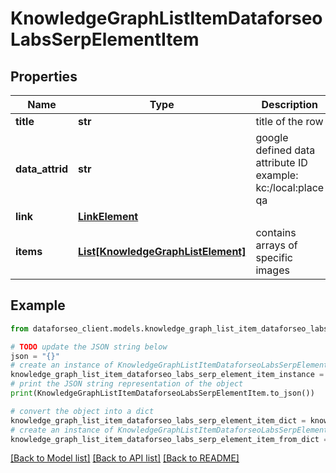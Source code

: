 # KnowledgeGraphListItemDataforseoLabsSerpElementItem


## Properties

Name | Type | Description | Notes
------------ | ------------- | ------------- | -------------
**title** | **str** | title of the row | [optional] 
**data_attrid** | **str** | google defined data attribute ID example: kc:/local:place qa | [optional] 
**link** | [**LinkElement**](LinkElement.md) |  | [optional] 
**items** | [**List[KnowledgeGraphListElement]**](KnowledgeGraphListElement.md) | contains arrays of specific images | [optional] 

## Example

```python
from dataforseo_client.models.knowledge_graph_list_item_dataforseo_labs_serp_element_item import KnowledgeGraphListItemDataforseoLabsSerpElementItem

# TODO update the JSON string below
json = "{}"
# create an instance of KnowledgeGraphListItemDataforseoLabsSerpElementItem from a JSON string
knowledge_graph_list_item_dataforseo_labs_serp_element_item_instance = KnowledgeGraphListItemDataforseoLabsSerpElementItem.from_json(json)
# print the JSON string representation of the object
print(KnowledgeGraphListItemDataforseoLabsSerpElementItem.to_json())

# convert the object into a dict
knowledge_graph_list_item_dataforseo_labs_serp_element_item_dict = knowledge_graph_list_item_dataforseo_labs_serp_element_item_instance.to_dict()
# create an instance of KnowledgeGraphListItemDataforseoLabsSerpElementItem from a dict
knowledge_graph_list_item_dataforseo_labs_serp_element_item_from_dict = KnowledgeGraphListItemDataforseoLabsSerpElementItem.from_dict(knowledge_graph_list_item_dataforseo_labs_serp_element_item_dict)
```
[[Back to Model list]](../README.md#documentation-for-models) [[Back to API list]](../README.md#documentation-for-api-endpoints) [[Back to README]](../README.md)


